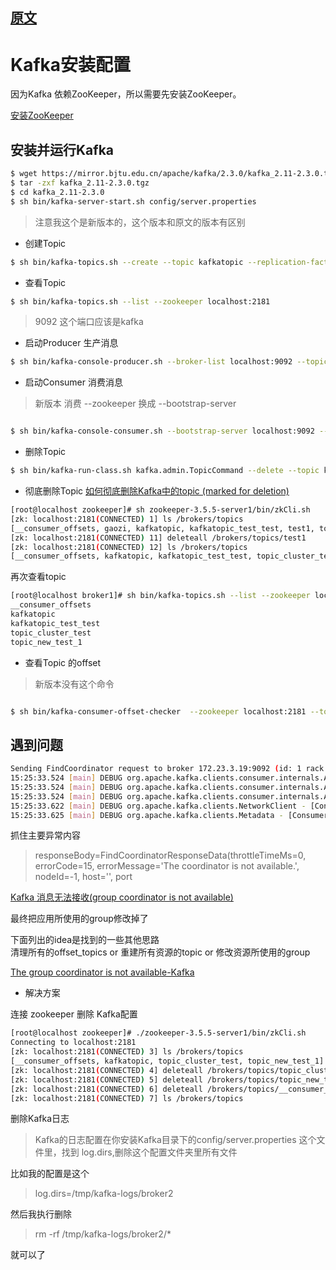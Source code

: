 ## [原文](https://www.jianshu.com/p/9d48a5bd1669)

# Kafka安装配置

因为Kafka 依赖ZooKeeper，所以需要先安装ZooKeeper。

[安装ZooKeeper](../../007、zookeeper/02、安装)

## 安装并运行Kafka

```bash
$ wget https://mirror.bjtu.edu.cn/apache/kafka/2.3.0/kafka_2.11-2.3.0.tgz
$ tar -zxf kafka_2.11-2.3.0.tgz
$ cd kafka_2.11-2.3.0
$ sh bin/kafka-server-start.sh config/server.properties
```
> 注意我这个是新版本的，这个版本和原文的版本有区别

- 创建Topic
```bash
$ sh bin/kafka-topics.sh --create --topic kafkatopic --replication-factor 1 --partitions 1 --zookeeper localhost:2181
```

- 查看Topic
```bash
$ sh bin/kafka-topics.sh --list --zookeeper localhost:2181

```

> 9092 这个端口应该是kafka 

- 启动Producer 生产消息
```bash
$ sh bin/kafka-console-producer.sh --broker-list localhost:9092 --topic kafkatopic

```

- 启动Consumer 消费消息
> 新版本 消费 --zookeeper 换成 --bootstrap-server
```bash

$ sh bin/kafka-console-consumer.sh --bootstrap-server localhost:9092 --topic kafkatopic --from-beginning

```
- 删除Topic
```bash
$ sh bin/kafka-run-class.sh kafka.admin.TopicCommand --delete --topic kafkatopic --zookeeper localhost:2181

```
- 彻底删除Topic
[如何彻底删除Kafka中的topic (marked for deletion)](https://blog.csdn.net/russle/article/details/82881297)

```bash
[root@localhost zookeeper]# sh zookeeper-3.5.5-server1/bin/zkCli.sh
[zk: localhost:2181(CONNECTED) 1] ls /brokers/topics
[__consumer_offsets, gaozi, kafkatopic, kafkatopic_test_test, test1, topic_cluster_test, topic_new_test_1]
[zk: localhost:2181(CONNECTED) 11] deleteall /brokers/topics/test1
[zk: localhost:2181(CONNECTED) 12] ls /brokers/topics
[__consumer_offsets, kafkatopic, kafkatopic_test_test, topic_cluster_test, topic_new_test_1]
```
再次查看topic
```bash
[root@localhost broker1]# sh bin/kafka-topics.sh --list --zookeeper localhost:2181,localhost:2182
__consumer_offsets
kafkatopic
kafkatopic_test_test
topic_cluster_test
topic_new_test_1
```

- 查看Topic 的offset

> 新版本没有这个命令
```bash

$ sh bin/kafka-consumer-offset-checker  --zookeeper localhost:2181 --topic kafkatopic --group consumer

```


## 遇到问题

```bash
Sending FindCoordinator request to broker 172.23.3.19:9092 (id: 1 rack: null)
15:25:33.524 [main] DEBUG org.apache.kafka.clients.consumer.internals.AbstractCoordinator - [Consumer clientId=consumer-1, groupId=kobe] Received FindCoordinator response ClientResponse(receivedTimeMs=1566113133523, latencyMs=2, disconnected=false, requestHeader=RequestHeader(apiKey=FIND_COORDINATOR, apiVersion=2, clientId=consumer-1, correlationId=477), responseBody=FindCoordinatorResponseData(throttleTimeMs=0, errorCode=15, errorMessage='The coordinator is not available.', nodeId=-1, host='', port=-1))
15:25:33.524 [main] DEBUG org.apache.kafka.clients.consumer.internals.AbstractCoordinator - [Consumer clientId=consumer-1, groupId=kobe] Group coordinator lookup failed: The coordinator is not available.
15:25:33.524 [main] DEBUG org.apache.kafka.clients.consumer.internals.AbstractCoordinator - [Consumer clientId=consumer-1, groupId=kobe] Coordinator discovery failed, refreshing metadata
15:25:33.622 [main] DEBUG org.apache.kafka.clients.NetworkClient - [Consumer clientId=consumer-1, groupId=kobe] Sending metadata request MetadataRequestData(topics=[MetadataRequestTopic(name='kafkatopic')], allowAutoTopicCreation=true, includeClusterAuthorizedOperations=false, includeTopicAuthorizedOperations=false) to node 172.23.3.19:9092 (id: 1 rack: null)
15:25:33.625 [main] DEBUG org.apache.kafka.clients.Metadata - [Consumer clientId=consumer-1, groupId=kobe] Updating last seen epoch from 0 to 0 for partition kafkatopic-0
```
抓住主要异常内容
> responseBody=FindCoordinatorResponseData(throttleTimeMs=0, errorCode=15, errorMessage='The coordinator is not available.', nodeId=-1, host='', port

[Kafka 消息无法接收(group coordinator is not available)](https://blog.csdn.net/lg772ef/article/details/86632122)

最终把应用所使用的group修改掉了

下面列出的idea是找到的一些其他思路   
清理所有的offset_topics or 重建所有资源的topic or 修改资源所使用的group

[The group coordinator is not available-Kafka](https://stackoverflow.com/questions/40316862/the-group-coordinator-is-not-available-kafka/40318602#40318602)

- 解决方案

连接 zookeeper 删除 Kafka配置
```bash
[root@localhost zookeeper]# ./zookeeper-3.5.5-server1/bin/zkCli.sh
Connecting to localhost:2181
[zk: localhost:2181(CONNECTED) 3] ls /brokers/topics
[__consumer_offsets, kafkatopic, topic_cluster_test, topic_new_test_1]
[zk: localhost:2181(CONNECTED) 4] deleteall /brokers/topics/topic_cluster_test
[zk: localhost:2181(CONNECTED) 5] deleteall /brokers/topics/topic_new_test_1
[zk: localhost:2181(CONNECTED) 6] deleteall /brokers/topics/__consumer_offsets
[zk: localhost:2181(CONNECTED) 7] ls /brokers/topics
```

删除Kafka日志
> Kafka的日志配置在你安装Kafka目录下的config/server.properties 这个文件里，找到 log.dirs,删除这个配置文件夹里所有文件

比如我的配置是这个
>log.dirs=/tmp/kafka-logs/broker2

然后我执行删除
> rm -rf /tmp/kafka-logs/broker2/*   

就可以了

